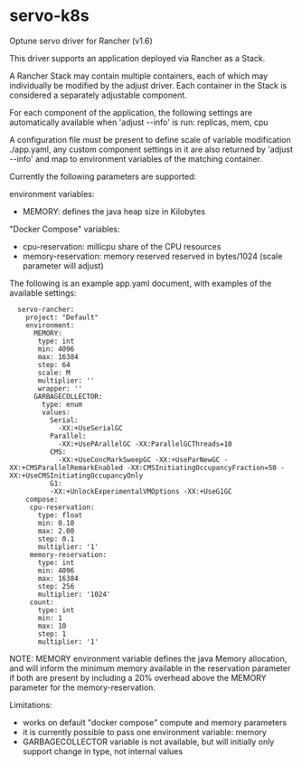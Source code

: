 # servo-k8s
Optune servo driver for Rancher (v1.6)

This driver supports an application deployed via Rancher as a Stack.

A Rancher Stack may contain multiple containers, each of which may individually be modified by the adjust driver.
Each container in the Stack is considered a separately adjustable component.

For each component of the application, the following settings are automatically available when 'adjust --info' is run:
replicas, mem, cpu

A configuration file must be present to define scale of variable modification ./app.yaml, any custom component settings in it are also returned by 'adjust --info' and map to environment variables of the matching container.

Currently the following parameters are supported:

environment variables:
* MEMORY: defines the java heap size in Kilobytes

"Docker Compose" variables:
* cpu-reservation: millicpu share of the CPU resources
* memory-reservation: memory reserved reserved in bytes/1024 (scale parameter will adjust)

The following is an example app.yaml document, with examples of the available settings:
```
  servo-rancher:
    project: "Default"
    environment:
      MEMORY:
       type: int
       min: 4096
       max: 16384
       step: 64
       scale: M
       multiplier: ''
       wrapper: ''
      GARBAGECOLLECTOR:
        type: enum
        values:
          Serial:
            -XX:+UseSerialGC
          Parallel:
            -XX:+UsePArallelGC -XX:ParallelGCThreads=10
          CMS:
            -XX:+UseConcMarkSweepGC -XX:+UseParNewGC -XX:+CMSParallelRemarkEnabled -XX:CMSInitiatingOccupancyFraction=50 -XX:+UseCMSInitiatingOccupancyOnly
          G1:
          -XX:+UnlockExperimentalVMOptions -XX:+UseG1GC
    compose:
     cpu-reservation:
       type: float
       min: 0.10
       max: 2.00
       step: 0.1
       multiplier: '1'
     memory-reservation:
       type: int
       min: 4096
       max: 16384
       step: 256
       multiplier: '1024'
     count:
       type: int
       min: 1
       max: 10
       step: 1
       multiplier: '1'
```

NOTE: MEMORY environment variable defines the java Memory allocation, and will inform the minimum memory available in the reservation parameter if both are present by including a 20% overhead above the MEMORY parameter for the memory-reservation.

Limitations:
- works on default "docker compose" compute and memory parameters
- it is currently possible to pass one environment variable: memory
- GARBAGECOLLECTOR variable is not available, but will initially only support change in type, not internal values
